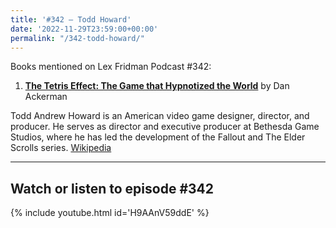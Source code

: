 ```yaml
---
title: '#342 – Todd Howard'
date: '2022-11-29T23:59:00+00:00'
permalink: "/342-todd-howard/"
---
```


Books mentioned on Lex Fridman Podcast #342:

1. <b><a href="https://amzn.to/3FdhYd5" target="_blank" rel="sponsored noopener noreferrer">The Tetris Effect: The Game that Hypnotized the World</a></b> by Dan Ackerman

Todd Andrew Howard is an American video game designer, director, and producer. He serves as director and executive producer at Bethesda Game Studios, where he has led the development of the Fallout and The Elder Scrolls series. <a href="https://en.wikipedia.org/wiki/Todd_Howard" target="_blank">Wikipedia</a>

- - - - - -

## Watch or listen to episode #342

{% include youtube.html id='H9AAnV59ddE' %}